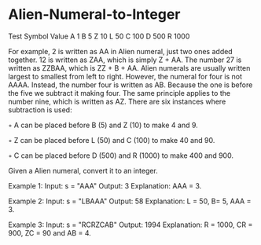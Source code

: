﻿# Alien-Numeral-to-Integer

Test
Symbol Value
A 1
B 5
Z 10
L 50
C 100
D 500
R 1000


For example, 2 is written as AA in Alien numeral, just two ones added together. 12 is
written as ZAA, which is simply Z +
AA. The number 27 is written as ZZBAA, which is ZZ + B + AA.
Alien numerals are usually written largest to smallest from left to right. However, the
numeral for four is not AAAA.
Instead, the number four is written as AB. Because the one is before the five we
subtract it making four. The same principle applies to the number nine, which is written
as AZ. There are six instances where subtraction is used:

◦ A can be placed before B (5) and Z (10) to make 4 and 9.

◦ Z can be placed before L (50) and C (100) to make 40 and 90.

◦ C can be placed before D (500) and R (1000) to make 400 and 900.

Given a Alien numeral, convert it to an integer.

Example 1:
Input: s = "AAA"
Output: 3
Explanation: AAA = 3.

Example 2:
Input: s = "LBAAA"
Output: 58
Explanation: L = 50, B= 5, AAA = 3.

Example 3:
Input: s = "RCRZCAB"
Output: 1994
Explanation: R = 1000, CR = 900, ZC = 90 and AB = 4.
